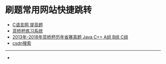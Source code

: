 # 刷题常用网站快捷跳转

- [C语言网 提高题](https://www.dotcpp.com/oj/problemset.php?difficulty=2)
- [蓝桥杯练习系统](http://lx.lanqiao.cn/problemsets.page)
- [2013年-2018年蓝桥杯历年省赛真题 Java C++ A组 B组 C组](https://www.bilibili.com/video/BV1GE411F7Pj)
- [csdn搜索](https://so.csdn.net/so/search/all)

---

- 